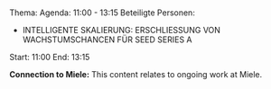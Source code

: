 # 
Thema: 
Agenda: 11:00 - 13:15
Beteiligte Personen:
- INTELLIGENTE SKALIERUNG: ERSCHLIESSUNG VON WACHSTUMSCHANCEN FÜR SEED SERIES A

Start: 11:00
End: 13:15

**Connection to Miele:** This content relates to ongoing work at Miele.

